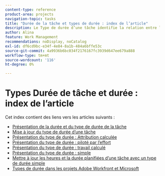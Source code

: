 ```yaml
---
content-type: reference
product-area: projects
navigation-topic: tasks
title: "Durée de la tâche et types de durée : index de l’article"
description: Le Type de durée d’une tâche identifie la relation entre le nombre de ressources affectées à une tâche, l’effort total et la Durée totale de la tâche. Découvrez la durée et le type de durée de la tâche dans les articles suivants.
author: Alina
feature: Work Management
recommendations: noDisplay, noCatalog
exl-id: df6cd9bc-e34f-4e84-8a1b-484a6bffe53c
source-git-commit: 4a9936b6bc034f2176167fc3939d647ee679a888
workflow-type: tm+mt
source-wordcount: '116'
ht-degree: 0%

---
```


# Types Durée de tâche et durée : index de l’article

<!-- Audited: 1/2024 -->

Cet index contient des liens vers les articles suivants :

* [Présentation de la durée et du type de durée de la tâche](../../../manage-work/tasks/taskdurtn/task-duration-and-duration-type.md)
* [Mise à jour du type de durée d’une tâche](../../../manage-work/tasks/taskdurtn/update-duration-type-of-task.md)
* [Présentation du type de durée : Attribution calculée](../../../manage-work/tasks/taskdurtn/calculated-assignment.md)
* [Présentation du type de durée : piloté par l’effort](../../../manage-work/tasks/taskdurtn/effort-driven.md)
* [Présentation du type de durée : travail calculé](../../../manage-work/tasks/taskdurtn/calculated-work.md)
* [Présentation du type de durée : simple](../../../manage-work/tasks/taskdurtn/simple-duration-type.md)
* [Mettre à jour les heures et la durée planifiées d’une tâche avec un type de durée simple](../../../manage-work/tasks/taskdurtn/update-planned-hours-duration-for-simple-duration-task.md)
* [Types de durée dans les projets Adobe Workfront et Microsoft](../../../manage-work/tasks/taskdurtn/workfront-ms-project-duration-types.md)


